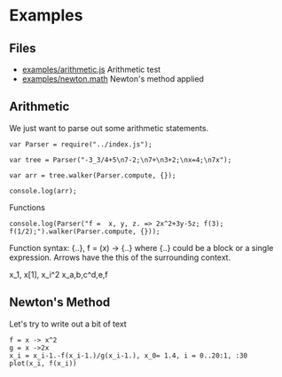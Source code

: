# Examples

## Files

* [examples/arithmetic.js](#arithmetic "save: |jshint") Arithmetic test
* [examples/newton.math](#newton "save: ") Newton's method applied


## Arithmetic

We just want to parse out some arithmetic statements. 

    var Parser = require("../index.js");

    var tree = Parser("-3_3/4+5\n7-2;\n7+\n3+2;\nx=4;\n7x");

    var arr = tree.walker(Parser.compute, {});

    console.log(arr);

Functions    

    console.log(Parser("f =  x, y, z. => 2x^2+3y-5z; f(3); f(1/2);").walker(Parser.compute, {}));


Function syntax:   {..},   f = (x) -> {..}  where {..} could be a block or a single expression. Arrows have the this of the surrounding context. 


x_1, x[1], x_i^2 x_a,b,c^d,e,f


## Newton's Method

Let's try to write out a bit of text 

    f = x -> x^2
    g = x ->2x
    x_i = x_i-1.-f(x_i-1.)/g(x_i-1.), x_0= 1.4, i = 0..20:1, :30
    plot(x_i, f(x_i))